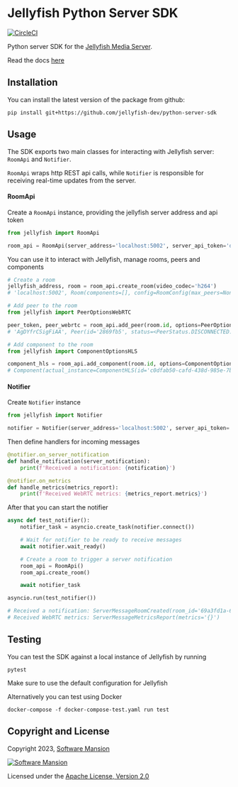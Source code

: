 # Jellyfish Python Server SDK

[![CircleCI](https://dl.circleci.com/status-badge/img/gh/jellyfish-dev/python-server-sdk/tree/main.svg?style=svg)](https://dl.circleci.com/status-badge/redirect/gh/jellyfish-dev/python-server-sdk/tree/main)

Python server SDK for the [Jellyfish Media Server](https://github.com/jellyfish-dev/jellyfish).

Read the docs [here](https://jellyfish-dev.github.io/python-server-sdk/jellyfish.html)

## Installation

You can install the latest version of the package from github:
```
pip install git+https://github.com/jellyfish-dev/python-server-sdk
```

## Usage

The SDK exports two main classes for interacting with Jellyfish server:
`RoomApi` and `Notifier`.

`RoomApi` wraps http REST api calls, while `Notifier` is responsible for receiving real-time updates from the server.

#### RoomApi

Create a `RoomApi` instance, providing the jellyfish server address and api token

```python
from jellyfish import RoomApi

room_api = RoomApi(server_address='localhost:5002', server_api_token='development')
```

You can use it to interact with Jellyfish, manage rooms, peers and components

```python
# Create a room
jellyfish_address, room = room_api.create_room(video_codec='h264')
# 'localhost:5002', Room(components=[], config=RoomConfig(max_peers=None, video_codec='h264'), id='5a099a31-0eb2-4c28-84af-a1ec55c228af', peers=[]))

# Add peer to the room
from jellyfish import PeerOptionsWebRTC

peer_token, peer_webrtc = room_api.add_peer(room.id, options=PeerOptionsWebRTC())
# 'AgDYfrCSigFiAA', Peer(id='2869fb5', status=<PeerStatus.DISCONNECTED: 'disconnected'>, type='webrtc')

# Add component to the room
from jellyfish import ComponentOptionsHLS

component_hls = room_api.add_component(room.id, options=ComponentOptionsHLS())
# Component(actual_instance=ComponentHLS(id='c0dfab50-cafd-438d-985e-7b8f97ae55e3', metadata=ComponentMetadataHLS(low_latency=False, playable=False), type='hls'))
```

#### Notifier

Create `Notifier` instance
```python
from jellyfish import Notifier

notifier = Notifier(server_address='localhost:5002', server_api_token='development')
```

Then define handlers for incoming messages
```python
@notifier.on_server_notification
def handle_notification(server_notification):
    print(f'Received a notification: {notification}')

@notifier.on_metrics
def handle_metrics(metrics_report):
    print(f'Received WebRTC metrics: {metrics_report.metrics}')
```

After that you can start the notifier
```python
async def test_notifier():
    notifier_task = asyncio.create_task(notifier.connect())

    # Wait for notifier to be ready to receive messages
    await notifier.wait_ready()

    # Create a room to trigger a server notification
    room_api = RoomApi()
    room_api.create_room()

    await notifier_task

asyncio.run(test_notifier())

# Received a notification: ServerMessageRoomCreated(room_id='69a3fd1a-6a4d-47bc-ae54-0c72b0d05e29')
# Received WebRTC metrics: ServerMessageMetricsReport(metrics='{}')
```

## Testing

You can test the SDK against a local instance of Jellyfish by running
```console
pytest
```

Make sure to use the default configuration for Jellyfish

Alternatively you can test using Docker
```console
docker-compose -f docker-compose-test.yaml run test
```

## Copyright and License

Copyright 2023, [Software Mansion](https://swmansion.com/?utm_source=git&utm_medium=readme&utm_campaign=jellyfish)

[![Software Mansion](https://logo.swmansion.com/logo?color=white&variant=desktop&width=200&tag=membrane-github)](https://swmansion.com/?utm_source=git&utm_medium=readme&utm_campaign=jellyfish)

Licensed under the [Apache License, Version 2.0](LICENSE)
